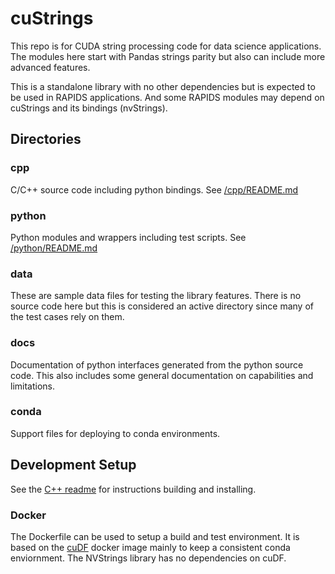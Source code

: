 cuStrings
=========

This repo is for CUDA string processing code for data science applications.
The modules here start with Pandas strings parity but also can include
more advanced features. 

This is a standalone library with no other dependencies but is expected to be used in RAPIDS applications.
And some RAPIDS modules may depend on cuStrings and its bindings (nvStrings).

## Directories

### cpp

C/C++ source code including python bindings.
See [/cpp/README.md](cpp/README.md)

### python

Python modules and wrappers including test scripts.
See [/python/README.md](python/README.md)

### data

These are sample data files for testing the library features.
There is no source code here but this is considered an active directory since many of the test cases rely on them.

### docs

Documentation of python interfaces generated from the python source code.
This also includes some general documentation on capabilities and limitations.

### conda

Support files for deploying to conda environments.

## Development Setup

See the [C++ readme](cpp/README.md) for instructions building and installing.

### Docker

The Dockerfile can be used to setup a build and test environment.
It is based on the [cuDF](https://github.com/rapidsai/cudf) docker image mainly to keep a consistent conda enviornment.
The NVStrings library has no dependencies on cuDF.
